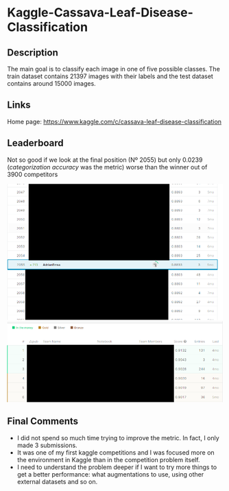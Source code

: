 # Kaggle-Cassava-Leaf-Disease-Classification

## Description
The main goal is to classify each image in one of five possible classes. The train dataset contains 21397 images with their labels and the test dataset contains around 15000 images.

## Links

Home page: https://www.kaggle.com/c/cassava-leaf-disease-classification

## Leaderboard

Not so good if we look at the final position (Nº 2055) but only 0.0239 (_categorization accuracy_ was the metric) worse than the winner out of 3900 competitors

<img src="./images/Leaderboard_1.png" width="512"/>

<img src="./images/Leaderboard_2.png" width="512"/>

## Final Comments

+ I did not spend so much time trying to improve the metric. In fact, I only made 3 submissions.
+ It was one of my first kaggle competitions and I was focused more on the environment in Kaggle than in the competition problem itself.
+ I need to understand the problem deeper if I want to try more things to get a better performance: what augmentations to use, using other external datasets and so on.


